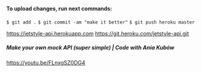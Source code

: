 #### To upload changes, run next commands:
`$ git add .`
`$ git commit -am "make it better"`
`$ git push heroku master`

https://jetstyle-api.herokuapp.com
https://git.heroku.com/jetstyle-api.git

##### Make your own mock API (super simple) | Code with Ania Kubów

https://youtu.be/FLnxgSZ0DG4